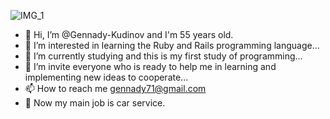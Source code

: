 ![IMG_1](https://user-images.githubusercontent.com/108209569/175830148-baefd578-d513-425c-aba5-951c587f112a.jpg)
- 👋 Hi, I’m @Gennady-Kudinov and I'm 55 years old.
- 👀 I’m interested in learning the Ruby and Rails programming language...
- 🌱 I’m currently studying and this is my first study of programming...
- 💞️ I’m invite everyone who is ready to help me in learning and implementing new ideas to cooperate...
- 📫 How to reach me gennady71@gmail.com
- 👀 Now my main job is car service.
<!---
Gennady-Kudinov/Gennady-Kudinov is a ✨ special ✨ repository because its `README.md` (this file) appears on your GitHub profile.
You can click the Preview link to take a look at your changes.
--->

